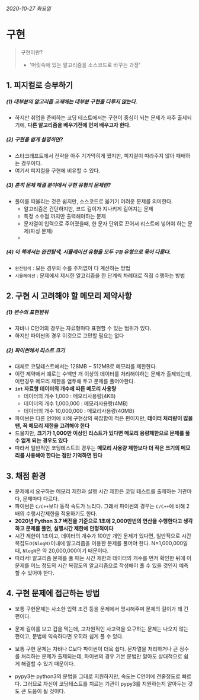 ###### 2020-10-27 화요일

# 구현

> 구현이란? 
>
> - '머릿속에 있는 알고리즘을 소스코드로 바꾸는 과정'



## 1. 피지컬로 승부하기



##### (1) 대부분의 알고리즘 교재에는 대부분 구현을 다루지 않는다.

- 하지만 취업을 준비하는 코딩 테스트에서는 구현이 중심이 되는 문제가 자주 출제되기에, **다른 알고리즘을 배우기전에 먼저 배우고자 한다.**



##### (2) 구현을 쉽게 설명하면?

- 스타크래프트에서 전략을 아주 기가막히게 짰지만, 피지컬이 따라주지 않아 패배하는 경우이다.
- 여기서 피지컬을 구현에 비유할 수 있다.



##### (3) 흔히 문제 해결 분야에서 구현 유형의 문제란?

- 풀이를 떠올리는 것은 쉽지만, 소스코드로 옮기기 어려운 문제를 의미한다.
  - 알고리즘은 간단하지만, 코드 길이가 지나키게 길어지는 문제
  - 특정 소수점 까지만 출력해야하는 문제
  - 문자열이 입력으로 주어졌을때, 한 문자 단위로 끈어서 리스트에 넣어야 하는 문제(파싱 문제)
  - 

##### (4)  이 책에서는 완전탐색, 시뮬레이션 유형을 모두 `구현` 유형으로 묶어 다룬다.

- `완전탐색` : 모든 경우의 수를 주저없이 다 계산하는 방법
- `시뮬레이션` : 문제에서 제시한 알고리즘을 한 단계씩 차례대로 직접 수행하는 방법





## 2. 구현 시 고려해야 할 메모리 제약사항

##### (1) 변수의 표현범위

- 자바나 C언어의 경우는 자료형마다 표현할 수 있는 범위가 있다.
- 하지만 파이썬의 경우 이것으로 고민할 필요는 없다



##### (2) 파이썬에서 리스트 크기

- 대체로 코딩테스트에서는 128MB ~ 512MB로 메모리를 제한한다.
- 이런 제약에서 떄로는 수백만 개 이상의 데이터를 처리해야하는 문제가 출제되는데, 이런경우 메모리 제한을 염두해 두고 문제를 풀어야한다.
- **`int` 자료형 데이터의 개수에 따른 메모리 사용량**
  - 데이터의 개수 1,000 : 메모리사용량(4KB)
  - 데이터의 개수 1,000,000 : 메모리사용량(4MB)
  - 데이터의 개수 10,000,000 : 메모리사용량(40MB)
- 파이썬은 다른 언어에 비해 구현상의 복잡함이 적은 편이지만, **데이터 처리량이 많을 땐, 꼭 메모리 제한을 고려해야 한다**
- 드물지만, **크기가 1,000만 이상인 리스트가 있다면 메모리 용량제한으로 문제를 풀 수 없게 되는 경우도 있다**
- 따라서 일반적인 코딩테스트의 경우는 **메모리 사용량 제한보다 더 작은 크기의 메모리를 사용해야 한다는 점만 기억하면 된다**





## 3. 채점 환경

- 문제에서 요구하는 메모리 제한과 실행 시간 제한은 코딩 테스트를 출제하는 기관마다, 문제마다 다르다.
- 파이썬은 `C/C++`보다 동작 속도가 느리다. 그래서 파이썬의 경우는 `C/C++`에 비해 2배의 수행시간제한을 적용하기도 한다.
- **2020년 Python 3.7 버전을 기준으로 1초에 2,000만번의 연산을 수행한다고 생각하고 문제를 풀면, 실행시간 제한에 안정적이다**
- 시간 제한이 1초이고, 데이터의 개수가 100만 개인 문제가 있다면, 일반적으로 시간 복잡도`O(NlogN)`이내에 알고리즘을 이용한 문제를 풀어야 한다. N=1,000,000일때, `NlogN`은 약 20,000,000이기 때문이다.
- 따라서! 알고리즘 문제를 풀 때는 시간 제한과 데이터의 개수를 먼저 확인한 뒤에 이 문제를 어느 정도의 시간 복잡도의 알고리즘으로 작성해야 풀 수 있을 것인지 예측할 수 있어야 한다.



## 4. 구현 문제에 접근하는 방법

- 보통 구현문제는 사소한 입력 조건 등을 문제에서 명시해주며 문제의 길이가 꽤 긴편이다.

- 문제 길이를 보고 겁을 먹는데, 고차원적인 사고력을 요구하는 문제는 나오지 않는 편이고, 문법에 익숙하다면 오히려 쉽게 풀 수 있다.

- 보통 구현 문제는 자바나 C보다 파이썬이 더욱 쉽다. 문자열을 처리하거나 큰 정수를 처리하는 문제가 출제되는데, 파이썬의 경우 기본 문법만 알아도 상대적으로 쉽게 해결할 수 있기 때문이다.

- pypy3는 python3의 문법을 그대로 지원하지만, 속도는 C언어에 견줄정도로 빠르다. 그러므로 자신이 코딩테스트를 치르는 기관이 pypy3를 지원하는지 알아두는 것도 큰 도움이 될 것이다.

  

